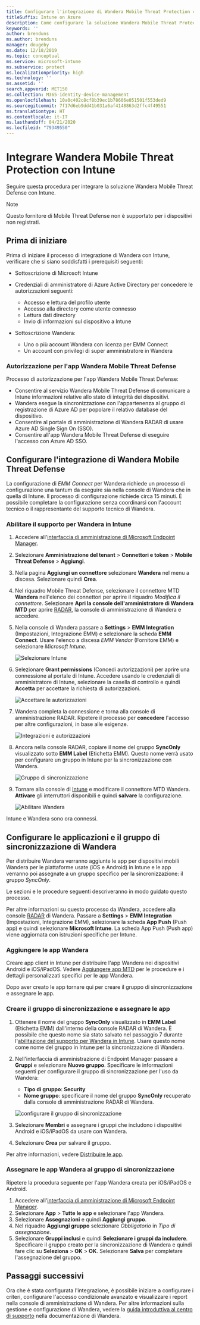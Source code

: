 ```yaml
---
title: Configurare l'integrazione di Wandera Mobile Threat Protection con Intune
titleSuffix: Intune on Azure
description: Come configurare la soluzione Wandera Mobile Threat Protection con Microsoft Intune per controllare l'accesso dei dispositivi mobili alle risorse aziendali.
keywords: ''
author: brenduns
ms.author: brenduns
manager: dougeby
ms.date: 12/18/2019
ms.topic: conceptual
ms.service: microsoft-intune
ms.subservice: protect
ms.localizationpriority: high
ms.technology: ''
ms.assetid: ''
search.appverid: MET150
ms.collection: M365-identity-device-management
ms.openlocfilehash: 10a0c402c8cf8b39ec1b78606e051501f553ded9
ms.sourcegitcommit: 7f17d6eb9dd41b031a6af4148863d2ffc4f49551
ms.translationtype: HT
ms.contentlocale: it-IT
ms.lasthandoff: 04/21/2020
ms.locfileid: "79349550"
---
```

# <a name="integrate-wandera-mobile-threat-protection-with-intune"></a>Integrare Wandera Mobile Threat Protection con Intune  

Seguire questa procedura per integrare la soluzione Wandera Mobile Threat Defense con Intune.  

> [!NOTE]
> Questo fornitore di Mobile Threat Defense non è supportato per i dispositivi non registrati.

## <a name="before-you-begin"></a>Prima di iniziare  

Prima di iniziare il processo di integrazione di Wandera con Intune, verificare che si siano soddisfatti i prerequisiti seguenti:
- Sottoscrizione di Microsoft Intune  
- Credenziali di amministratore di Azure Active Directory per concedere le autorizzazioni seguenti:  
  - Accesso e lettura del profilo utente  
  - Accesso alla directory come utente connesso  
  - Lettura dati directory  
  - Invio di informazioni sul dispositivo a Intune  

- Sottoscrizione Wandera:
  - Uno o più account Wandera con licenza per EMM Connect  
  - Un account con privilegi di super amministratore in Wandera  
 
### <a name="wandera-mobile-threat-defense-app-authorization"></a>Autorizzazione per l'app Wandera Mobile Threat Defense  

Processo di autorizzazione per l'app Wandera Mobile Threat Defense:  
- Consentire al servizio Wandera Mobile Threat Defense di comunicare a Intune informazioni relative allo stato di integrità dei dispositivi.  
- Wandera esegue la sincronizzazione con l'appartenenza al gruppo di registrazione di Azure AD per popolare il relativo database del dispositivo.  
- Consentire al portale di amministrazione di Wandera RADAR di usare Azure AD Single Sign On (SSO).  
- Consentire all'app Wandera Mobile Threat Defense di eseguire l'accesso con Azure AD SSO.  


## <a name="set-up-wandera-mobile-threat-defense-integration"></a>Configurare l'integrazione di Wandera Mobile Threat Defense  
La configurazione di *EMM Connect* per Wandera richiede un processo di configurazione una tantum da eseguire sia nella console di Wandera che in quella di Intune. Il processo di configurazione richiede circa 15 minuti. È possibile completare la configurazione senza coordinarsi con l'account tecnico o il rappresentante del supporto tecnico di Wandera.  

### <a name="enable-support-for-wandera-in-intune"></a>Abilitare il supporto per Wandera in Intune

1. Accedere all'[interfaccia di amministrazione di Microsoft Endpoint Manager](https://go.microsoft.com/fwlink/?linkid=2109431).
2. Selezionare **Amministrazione del tenant** > **Connettori e token** > **Mobile Threat Defense** > **Aggiungi**.
3. Nella pagina **Aggiungi un connettore** selezionare **Wandera** nel menu a discesa. Selezionare quindi **Crea**.  
4. Nel riquadro Mobile Threat Defense, selezionare il connettore MTD **Wandera** nell'elenco dei connettori per aprire il riquadro *Modifica il connettore*. Selezionare **Apri la console dell'amministratore di Wandera MTD** per aprire [RADAR](https://radar.wandera.com/login), la console di amministrazione di Wandera e accedere. 
5. Nella console di Wandera passare a **Settings** > **EMM Integration** (Impostazioni, Integrazione EMM) e selezionare la scheda **EMM Connect**. Usare l'elenco a discesa *EMM Vendor* (Fornitore EMM) e selezionare *Microsoft Intune*.

   ![Selezionare Intune](./media/wandera-mtd-connector-integration/set-up-intune-in-radar.png)

6. Selezionare **Grant permissions** (Concedi autorizzazioni) per aprire una connessione al portale di Intune. Accedere usando le credenziali di amministratore di Intune, selezionare la casella di controllo e quindi **Accetta** per accettare la richiesta di autorizzazioni.  

   ![Accettare le autorizzazioni](./media/wandera-mtd-connector-integration/permissions.png) 

7. Wandera completa la connessione e torna alla console di amministrazione RADAR. Ripetere il processo per **concedere** l'accesso per altre configurazioni, in base alle esigenze.  

   ![Integrazioni e autorizzazioni](./media/wandera-mtd-connector-integration/integrations-and-permissions.png) 

8. Ancora nella console RADAR, copiare il nome del gruppo **SyncOnly** visualizzato sotto **EMM Label** (Etichetta EMM). Questo nome verrà usato per configurare un gruppo in Intune per la sincronizzazione con Wandera.

   ![Gruppo di sincronizzazione](./media/wandera-mtd-connector-integration/sync-group-name.png) 

9. Tornare alla console di [Intune](https://go.microsoft.com/fwlink/?linkid=2090973) e modificare il connettore MTD Wandera. **Attivare** gli interruttori disponibili e quindi **salvare** la configurazione.  

   ![Abilitare Wandera](./media/wandera-mtd-connector-integration/enable-wandera.png) 

Intune e Wandera sono ora connessi.  

## <a name="configure-the-wandera-applications-and-synchronization-group"></a>Configurare le applicazioni e il gruppo di sincronizzazione di Wandera  
Per distribuire Wandera verranno aggiunte le app per dispositivi mobili Wandera per le piattaforme usate (iOS e Android) in Intune e le app verranno poi assegnate a un gruppo specifico per la sincronizzazione: il gruppo *SyncOnly*. 

Le sezioni e le procedure seguenti descriveranno in modo guidato questo processo.

Per altre informazioni su questo processo da Wandera, accedere alla console [RADAR](https://radar.wandera.com/login) di Wandera. Passare a **Settings** > **EMM Integration** (Impostazioni, Integrazione EMM), selezionare la scheda **App Push** (Push app) e quindi selezionare **Microsoft Intune**. La scheda App Push (Push app) viene aggiornata con istruzioni specifiche per Intune.  

### <a name="add-the-wandera-apps"></a>Aggiungere le app Wandera  
Creare app client in Intune per distribuire l'app Wandera nei dispositivi Android e iOS/iPadOS. Vedere [Aggiungere app MTD](mtd-apps-ios-app-configuration-policy-add-assign.md) per le procedure e i dettagli personalizzati specifici per le app Wandera.  

Dopo aver creato le app tornare qui per creare il gruppo di sincronizzazione e assegnare le app.

### <a name="create-the-synchronization-group-and-assign-the-apps"></a>Creare il gruppo di sincronizzazione e assegnare le app

1. Ottenere il nome del gruppo **SyncOnly** visualizzato in **EMM Label** (Etichetta EMM) dall'interno della console RADAR di Wandera. È possibile che questo nome sia stato salvato nel passaggio 7 durante l'[abilitazione del supporto per Wandera in Intune](#enable-support-for-wandera-in-intune). Usare questo nome come nome del gruppo in Intune per la sincronizzazione di Wandera.  

2. Nell'interfaccia di amministrazione di Endpoint Manager passare a **Gruppi** e selezionare **Nuovo gruppo**. Specificare le informazioni seguenti per configurare il gruppo di sincronizzazione per l'uso da Wandera:
   - **Tipo di gruppo**: **Security**
   - **Nome gruppo**: specificare il nome del gruppo **SyncOnly** recuperato dalla console di amministrazione RADAR di Wandera.

   ![configurare il gruppo di sincronizzazione](./media/wandera-mtd-connector-integration/configure-sync-group.png)

3. Selezionare **Membri** e assegnare i gruppi che includono i dispositivi Android e iOS/iPadOS da usare con Wandera.

4. Selezionare **Crea** per salvare il gruppo.

Per altre informazioni, vedere [Distribuire le app](../apps/apps-deploy.md).

### <a name="assign-the-wandera-apps-to-the-synchronization-group"></a>Assegnare le app Wandera al gruppo di sincronizzazione  
Ripetere la procedura seguente per l'app Wandera creata per iOS/iPadOS e Android.

1. Accedere all'[interfaccia di amministrazione di Microsoft Endpoint Manager](https://go.microsoft.com/fwlink/?linkid=2109431).
2. Selezionare **App** > **Tutte le app** e selezionare l'app Wandera.
3. Selezionare **Assegnazioni** e quindi **Aggiungi gruppo**.  
4. Nel riquadro **Aggiungi gruppo** selezionare *Obbligatorio* in *Tipo di assegnazione*.
5. Selezionare **Gruppi inclusi** e quindi **Selezionare i gruppi da includere**. Specificare il gruppo creato per la sincronizzazione di Wandera e quindi fare clic su **Seleziona** > **OK** > **OK**. Selezionare **Salva** per completare l'assegnazione del gruppo. 

## <a name="next-steps"></a>Passaggi successivi  
Ora che è stata configurata l'integrazione, è possibile iniziare a configurare i criteri, configurare l'accesso condizionale avanzato e visualizzare i report nella console di amministrazione di Wandera. Per altre informazioni sulla gestione e configurazione di Wandera, vedere la [guida introduttiva al centro di supporto](https://radar.wandera.com/?return_to=https://wandera.force.com/Customer/s/getting-started) nella documentazione di Wandera. 
